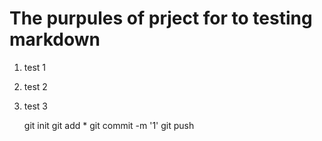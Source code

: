 # The purpules of prject for to testing markdown

1. test 1
2. test 2
3. test 3

    git init
    git add *
    git commit -m '1'
    git push
 


